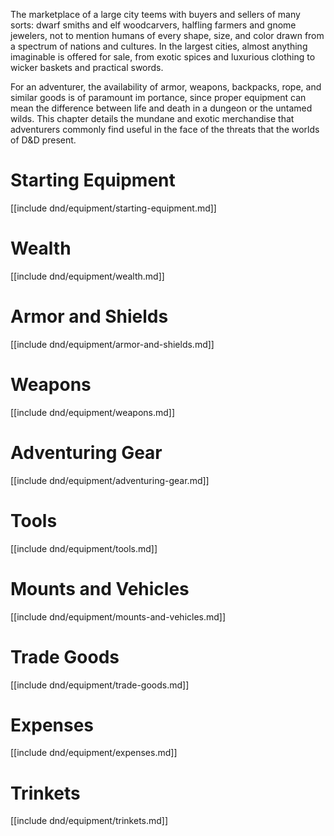 The marketplace of a large city teems with buyers and sellers of many sorts: dwarf smiths and elf woodcarvers, halfling farmers and gnome jewelers, not to mention humans of every shape, size, and color drawn from a spectrum of nations and cultures. In the largest cities, almost anything imaginable is offered for sale, from exotic spices and luxurious clothing to wicker baskets and practical swords.

For an adventurer, the availability of armor, weapons, backpacks, rope, and similar goods is of paramount im portance, since proper equipment can mean the difference between life and death in a dungeon or the untamed wilds. This chapter details the mundane and exotic merchandise that adventurers commonly find useful in the face of the threats that the worlds of D&D present.

# Starting Equipment

[[include dnd/equipment/starting-equipment.md]]

# Wealth

[[include dnd/equipment/wealth.md]]

# Armor and Shields

[[include dnd/equipment/armor-and-shields.md]]

# Weapons

[[include dnd/equipment/weapons.md]]

# Adventuring Gear

[[include dnd/equipment/adventuring-gear.md]]

# Tools

[[include dnd/equipment/tools.md]]

# Mounts and Vehicles

[[include dnd/equipment/mounts-and-vehicles.md]]

# Trade Goods

[[include dnd/equipment/trade-goods.md]]

# Expenses

[[include dnd/equipment/expenses.md]]

# Trinkets

[[include dnd/equipment/trinkets.md]]